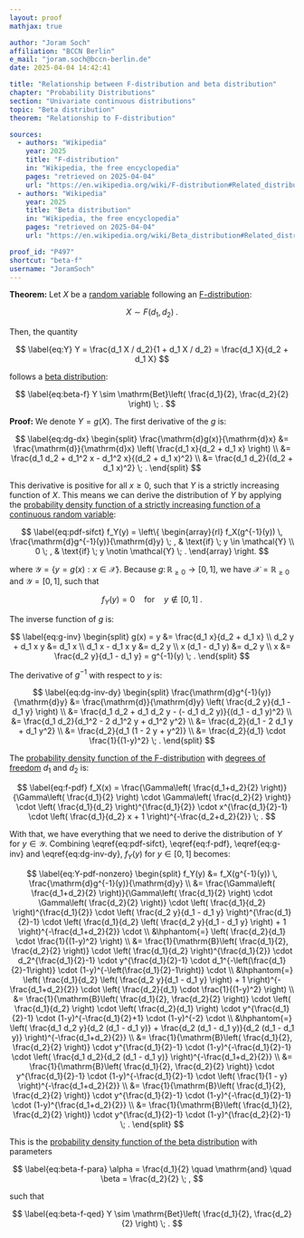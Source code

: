 ```yaml
---
layout: proof
mathjax: true

author: "Joram Soch"
affiliation: "BCCN Berlin"
e_mail: "joram.soch@bccn-berlin.de"
date: 2025-04-04 14:42:41

title: "Relationship between F-distribution and beta distribution"
chapter: "Probability Distributions"
section: "Univariate continuous distributions"
topic: "Beta distribution"
theorem: "Relationship to F-distribution"

sources:
  - authors: "Wikipedia"
    year: 2025
    title: "F-distribution"
    in: "Wikipedia, the free encyclopedia"
    pages: "retrieved on 2025-04-04"
    url: "https://en.wikipedia.org/wiki/F-distribution#Related_distributions"
  - authors: "Wikipedia"
    year: 2025
    title: "Beta distribution"
    in: "Wikipedia, the free encyclopedia"
    pages: "retrieved on 2025-04-04"
    url: "https://en.wikipedia.org/wiki/Beta_distribution#Related_distributions"

proof_id: "P497"
shortcut: "beta-f"
username: "JoramSoch"
---
```



**Theorem:** Let $X$ be a [random variable](/D/rvar) following an [F-distribution](/D/f):

$$ \label{eq:X}
X \sim F(d_1, d_2) \; .
$$

Then, the quantity

$$ \label{eq:Y}
Y = \frac{d_1 X / d_2}{1 + d_1 X / d_2} = \frac{d_1 X}{d_2 + d_1 X}
$$

follows a [beta distribution](/D/beta):

$$ \label{eq:beta-f}
Y \sim \mathrm{Bet}\left( \frac{d_1}{2}, \frac{d_2}{2} \right) \; .
$$


**Proof:** We denote $Y = g(X)$. The first derivative of the $g$ is:

$$ \label{eq:dg-dx}
\begin{split}
   \frac{\mathrm{d}g(x)}{\mathrm{d}x}
&= \frac{\mathrm{d}}{\mathrm{d}x} \left( \frac{d_1 x}{d_2 + d_1 x} \right) \\
&= \frac{d_1 d_2 + d_1^2 x - d_1^2 x}{(d_2 + d_1 x)^2} \\
&= \frac{d_1 d_2}{(d_2 + d_1 x)^2} \; .
\end{split}
$$

This derivative is positive for all $x \geq 0$, such that $Y$ is a strictly increasing function of $X$. This means we can derive the distribution of $Y$ by applying the [probability density function of a strictly increasing function of a continuous random variable](/P/pdf-sifct):

$$ \label{eq:pdf-sifct}
f_Y(y) = \left\{
\begin{array}{rl}
f_X(g^{-1}(y)) \, \frac{\mathrm{d}g^{-1}(y)}{\mathrm{d}y} \; , & \text{if} \; y \in \mathcal{Y} \\
0 \; , & \text{if} \; y \notin \mathcal{Y} \; .
\end{array}
\right.
$$

where $\mathcal{Y} = \left\lbrace y = g(x): x \in \mathcal{X} \right\rbrace$. Because $g: \, \mathbb{R}_{\geq 0} \rightarrow [0,1]$, we have $\mathcal{X} = \mathbb{R}_{\geq 0}$ and $\mathcal{Y} = [0, 1]$, such that

$$ \label{eq:Y-pdf-zero}
f_Y(y) = 0
\quad \text{for} \quad
y \notin [0,1] \; .
$$

The inverse function of $g$ is:

$$ \label{eq:g-inv}
\begin{split}
       g(x) = y &= \frac{d_1 x}{d_2 + d_1 x} \\
d_2 y + d_1 x y &= d_1 x \\
d_1 x - d_1 x y &= d_2 y \\
x (d_1 - d_1 y) &= d_2 y \\
              x &= \frac{d_2 y}{d_1 - d_1 y} = g^{-1}(y) \; .
\end{split}
$$

The derivative of $g^{-1}$ with respect to $y$ is:

$$ \label{eq:dg-inv-dy}
\begin{split}
   \frac{\mathrm{d}g^{-1}(y)}{\mathrm{d}y}
&= \frac{\mathrm{d}}{\mathrm{d}y} \left( \frac{d_2 y}{d_1 - d_1 y} \right) \\
&= \frac{d_1 d_2 + d_1 d_2 y - (- d_1 d_2 y)}{(d_1 - d_1 y)^2} \\
&= \frac{d_1 d_2}{d_1^2 - 2 d_1^2 y + d_1^2 y^2} \\
&= \frac{d_2}{d_1 - 2 d_1 y + d_1 y^2} \\
&= \frac{d_2}{d_1 (1 - 2 y + y^2)} \\
&= \frac{d_2}{d_1} \cdot \frac{1}{(1-y)^2} \; .
\end{split}
$$

The [probability density function of the F-distribution](/P/f-pdf) with [degrees of freedom](/D/dof) $d_1$ and $d_2$ is:

$$ \label{eq:f-pdf}
f_X(x) = \frac{\Gamma\left( \frac{d_1+d_2}{2} \right)}{\Gamma\left( \frac{d_1}{2} \right) \cdot \Gamma\left( \frac{d_2}{2} \right)} \cdot \left( \frac{d_1}{d_2} \right)^{\frac{d_1}{2}} \cdot x^{\frac{d_1}{2}-1} \cdot \left( \frac{d_1}{d_2} x + 1 \right)^{-\frac{d_2+d_2}{2}} \; .
$$

With that, we have everything that we need to derive the distribution of $Y$ for $y \in \mathcal{Y}$. Combining \eqref{eq:pdf-sifct}, \eqref{eq:f-pdf}, \eqref{eq:g-inv} and \eqref{eq:dg-inv-dy}, $f_Y(y)$ for $y \in [0,1]$ becomes:

$$ \label{eq:Y-pdf-nonzero}
\begin{split}
   f_Y(y)
&= f_X(g^{-1}(y)) \, \frac{\mathrm{d}g^{-1}(y)}{\mathrm{d}y} \\
&= \frac{\Gamma\left( \frac{d_1+d_2}{2} \right)}{\Gamma\left( \frac{d_1}{2} \right) \cdot \Gamma\left( \frac{d_2}{2} \right)} \cdot \left( \frac{d_1}{d_2} \right)^{\frac{d_1}{2}} \cdot \left( \frac{d_2 y}{d_1 - d_1 y} \right)^{\frac{d_1}{2}-1} \cdot \left( \frac{d_1}{d_2} \left( \frac{d_2 y}{d_1 - d_1 y} \right) + 1 \right)^{-\frac{d_1+d_2}{2}} \cdot \\
&\hphantom{=} \left( \frac{d_2}{d_1} \cdot \frac{1}{(1-y)^2} \right) \\
&= \frac{1}{\mathrm{B}\left( \frac{d_1}{2}, \frac{d_2}{2} \right)} \cdot \left( \frac{d_1}{d_2} \right)^{\frac{d_1}{2}} \cdot d_2^{\frac{d_1}{2}-1} \cdot y^{\frac{d_1}{2}-1} \cdot d_1^{-\left(\frac{d_1}{2}-1\right)} \cdot (1-y)^{-\left(\frac{d_1}{2}-1\right)} \cdot \\
&\hphantom{=} \left( \frac{d_1}{d_2} \left( \frac{d_2 y}{d_1 - d_1 y} \right) + 1 \right)^{-\frac{d_1+d_2}{2}} \cdot \left( \frac{d_2}{d_1} \cdot \frac{1}{(1-y)^2} \right) \\
&= \frac{1}{\mathrm{B}\left( \frac{d_1}{2}, \frac{d_2}{2} \right)} \cdot \left( \frac{d_1}{d_2} \right) \cdot \left( \frac{d_2}{d_1} \right) \cdot y^{\frac{d_1}{2}-1} \cdot (1-y)^{-\frac{d_1}{2}+1} \cdot (1-y)^{-2} \cdot \\
&\hphantom{=} \left( \frac{d_1 d_2 y}{d_2 (d_1 - d_1 y)} + \frac{d_2 (d_1 - d_1 y)}{d_2 (d_1 - d_1 y)} \right)^{-\frac{d_1+d_2}{2}} \\
&= \frac{1}{\mathrm{B}\left( \frac{d_1}{2}, \frac{d_2}{2} \right)} \cdot y^{\frac{d_1}{2}-1} \cdot (1-y)^{-\frac{d_1}{2}-1} \cdot \left( \frac{d_1 d_2}{d_2 (d_1 - d_1 y)} \right)^{-\frac{d_1+d_2}{2}} \\
&= \frac{1}{\mathrm{B}\left( \frac{d_1}{2}, \frac{d_2}{2} \right)} \cdot y^{\frac{d_1}{2}-1} \cdot (1-y)^{-\frac{d_1}{2}-1} \cdot \left( \frac{1}{1 - y} \right)^{-\frac{d_1+d_2}{2}} \\
&= \frac{1}{\mathrm{B}\left( \frac{d_1}{2}, \frac{d_2}{2} \right)} \cdot y^{\frac{d_1}{2}-1} \cdot (1-y)^{-\frac{d_1}{2}-1} \cdot (1-y)^{\frac{d_1+d_2}{2}} \\
&= \frac{1}{\mathrm{B}\left( \frac{d_1}{2}, \frac{d_2}{2} \right)} \cdot y^{\frac{d_1}{2}-1} \cdot (1-y)^{\frac{d_2}{2}-1} \; .
\end{split}
$$

This is the [probability density function of the beta distribution](/P/beta-pdf) with parameters

$$ \label{eq:beta-f-para}
\alpha = \frac{d_1}{2}
\quad \mathrm{and} \quad
\beta = \frac{d_2}{2} \; ,
$$

such that

$$ \label{eq:beta-f-qed}
Y \sim \mathrm{Bet}\left( \frac{d_1}{2}, \frac{d_2}{2} \right) \; .
$$
